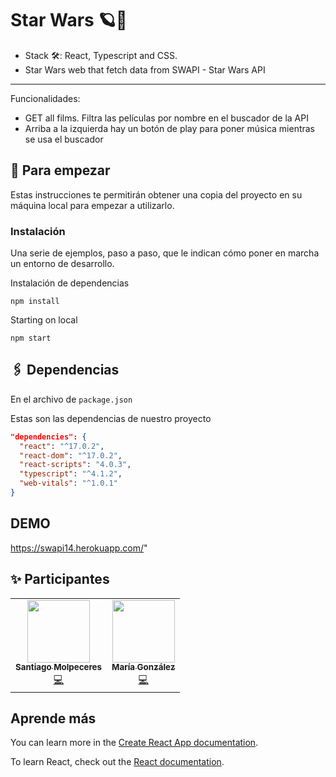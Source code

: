 # Star Wars 🪐🚀
* Stack 🛠: React, Typescript and CSS.
* Star Wars web that fetch data from SWAPI - Star Wars API
---------------------------------------------------------------------------------------------
Funcionalidades: 
* GET all films. Filtra las películas por nombre en el buscador de la API
* Arriba a la izquierda hay un botón de play para poner música mientras se usa el buscador

## 🚩 Para empezar 

Estas instrucciones te permitirán obtener una copia del proyecto en su máquina local para empezar a utilizarlo.

### Instalación

Una serie de ejemplos, paso a paso, que le indican cómo poner en marcha un entorno de desarrollo.

Instalación de dependencias

```
npm install
```

Starting on local

```
npm start
```

## 🖇 Dependencias

En el archivo de `package.json`

Estas son las dependencias de nuestro proyecto

```json
"dependencies": {
  "react": "^17.0.2",
  "react-dom": "^17.0.2",
  "react-scripts": "4.0.3",
  "typescript": "^4.1.2",
  "web-vitals": "^1.0.1"
}
```

## DEMO

https://swapi14.herokuapp.com/"

## ✨ Participantes

<!-- ALL-CONTRIBUTORS-LIST:START - Do not remove or modify this section -->
<!-- prettier-ignore-start -->
<!-- markdownlint-disable -->
<table>
  <tr>
    <td align="center"><a href="https://www.linkedin.com/in/santiago-molpeceres-d%C3%ADaz-ab9087211/"><img src="https://avatars.githubusercontent.com/u/54994511?v=4" width="100px;" alt=""/><br /><sub><b>Santiago Molpeceres</b></sub></a><br /><a href="https://github.com/smolpeceresd/Programacion_Internet" title="Code">💻</a></td>
    <td align="center"><a href="https://www.linkedin.com/in/mar%C3%ADa-gonz%C3%A1lez-herrero-56bb21177/"><img src="https://avatars.githubusercontent.com/u/43043718?v=4" width="100px;" alt=""/><br /><sub><b>María González</b></sub></a><br /><a href="https://github.com/mgh99/Programacion_sistemas_Internet" title="Code">💻</a></td>
  </tr>
</table>

<!-- markdownlint-restore -->
<!-- prettier-ignore-end -->

<!-- ALL-CONTRIBUTORS-LIST:END -->



## Aprende más

You can learn more in the [Create React App documentation](https://facebook.github.io/create-react-app/docs/getting-started).

To learn React, check out the [React documentation](https://reactjs.org/).
